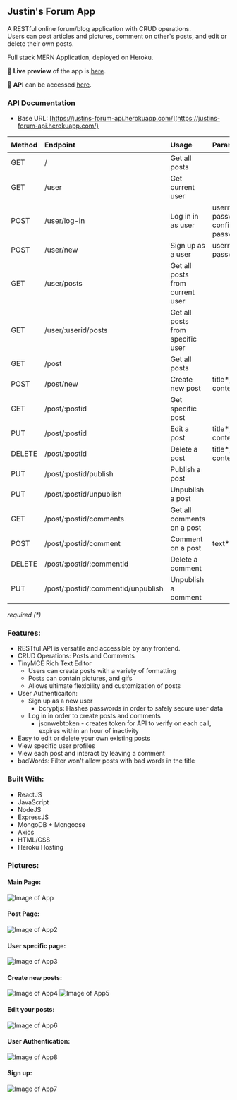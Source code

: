 ## Justin's Forum App
A RESTful online forum/blog application with CRUD operations.
<br> Users can post articles and pictures, comment on other's posts, and edit or delete their own posts.

Full stack MERN Application, deployed on Heroku.

🔗 **Live preview** of the app is [here](https://justins-forum.herokuapp.com/).

🔗 **API** can be accessed [here](https://justins-forum-api.herokuapp.com/).

### API Documentation
* Base URL: [https://justins-forum-api.herokuapp.com/](https://justins-forum-api.herokuapp.com/)

| Method        | Endpoint       | Usage |Parameters| 🔒 |
| ------------- |:-------------| :-----|----| ---|
| GET      | / | Get all posts | |  |
| GET      | /user | Get current user | | ✅ |
| POST      | /user/log-in      |   Log in in as user |username*, password*, confirm-password*|
| POST | /user/new      |    Sign up as a user |username*, password*|
| GET | /user/posts |Get all posts from current user | | ✅|
| GET | /user/:userid/posts |Get all posts from specific user | | |
| GET | /post | Get all posts | |
| POST | /post/new | Create new post |title*, content*| ✅|
| GET | /post/:postid | Get specific post |  | |
| PUT | /post/:postid | Edit a post |title*, content*| ✅|
| DELETE | /post/:postid | Delete a post |title*, content*| ✅|
| PUT | /post/:postid/publish | Publish a post |  | ✅|
| PUT | /post/:postid/unpublish | Unpublish a post |  | ✅|
| GET | /post/:postid/comments | Get all comments on a post | |
| POST | /post/:postid/comment | Comment on a post |text*| ✅|
| DELETE | /post/:postid/:commentid | Delete a comment |  | ✅|
| PUT | /post/:postid/:commentid/unpublish | Unpublish a comment |  | ✅|
*required (\*)*

### Features: ###

* RESTful API is versatile and accessible by any frontend.
* CRUD Operations: Posts and Comments
* TinyMCE Rich Text Editor 
  * Users can create posts with a variety of formatting 
  * Posts can contain pictures, and gifs
  * Allows ultimate flexibility and customization of posts
* User Authenticaiton:
  * Sign up as a new user
    * bcryptjs: Hashes passwords in order to safely secure user data
  * Log in in order to create posts and comments
    * jsonwebtoken - creates token for API to verify on each call, expires within an hour of inactivity
* Easy to edit or delete your own existing posts
* View specific user profiles
* View each post and interact by leaving a comment
* badWords: Filter won't allow posts with bad words in the title

### Built With: ###

* ReactJS
* JavaScript
* NodeJS
* ExpressJS
* MongoDB + Mongoose
* Axios
* HTML/CSS
* Heroku Hosting

### Pictures: ###

#### Main Page: ####
![Image of App](./images/Readme1.png)
#### Post Page: #### 
![Image of App2](./images/Readme2.png)
#### User specific page: #### 
![Image of App3](./images/Readme3.png)
#### Create new posts: #### 
![Image of App4](./images/Readme4.png)
![Image of App5](./images/Readme5.png)
#### Edit your posts: #### 
![Image of App6](./images/Readme6.png)
#### User Authentication: #### 
![Image of App8](./images/Readme8.png)
#### Sign up: #### 
![Image of App7](./images/Readme7.png)

